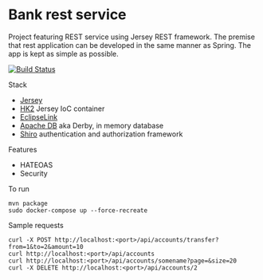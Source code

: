 # Bank rest service
Project featuring REST service using Jersey REST framework.
The premise that rest application can be developed in the same manner as Spring.
The app is kept as simple as possible.

[![Build Status](https://travis-ci.com/chergey/bank-rest-service.svg?branch=master)](https://travis-ci.com/chergey/bank-rest-service)

Stack
* [Jersey](https://jersey.github.io)
* [HK2](https://javaee.github.io/hk2) Jersey IoC container
* [EclipseLink](http://www.eclipse.org/eclipselink)
* [Apache DB](https://db.apache.org) aka Derby, in memory database
* [Shiro](https://shiro.apache.org) authentication and authorization framework

Features
* HATEOAS
* Security


To run
```
mvn package
sudo docker-compose up --force-recreate
```

Sample requests
```
curl -X POST http://localhost:<port>/api/accounts/transfer?from=1&to=2&amount=10
curl http://localhost:<port>/api/accounts
curl http://localhost:<port>/api/accounts/somename?page=&size=20
curl -X DELETE http://localhost:<port>/api/accounts/2
```

